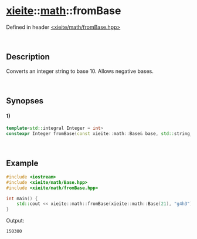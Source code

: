 # [xieite](../xieite.md)\:\:[math](../math.md)\:\:fromBase
Defined in header [<xieite/math/fromBase.hpp>](../../include/xieite/math/fromBase.hpp)

&nbsp;

## Description
Converts an integer string to base 10. Allows negative bases.

&nbsp;

## Synopses
#### 1)
```cpp
template<std::integral Integer = int>
constexpr Integer fromBase(const xieite::math::Base& base, std::string_view value) noexcept;
```

&nbsp;

## Example
```cpp
#include <iostream>
#include <xieite/math/Base.hpp>
#include <xieite/math/fromBase.hpp>

int main() {
    std::cout << xieite::math::fromBase(xieite::math::Base(21), "g4h3") << '\n';
}
```
Output:
```
150300
```
